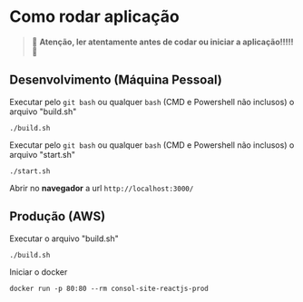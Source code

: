 # Como rodar aplicação

> 🚨 **Atenção, ler atentamente antes de codar ou iniciar a aplicação!!!!!** 🚨 

## Desenvolvimento (Máquina Pessoal)
Executar pelo `git bash` ou qualquer `bash` (CMD e Powershell não inclusos) o arquivo "build.sh"
```
./build.sh
```
Executar pelo `git bash` ou qualquer `bash` (CMD e Powershell não inclusos) o arquivo "start.sh"
```
./start.sh
```
Abrir no **navegador** a url `http://localhost:3000/`

## Produção (AWS)
Executar o arquivo "build.sh"
```
./build.sh
```
Iniciar o docker
```
docker run -p 80:80 --rm consol-site-reactjs-prod
```
